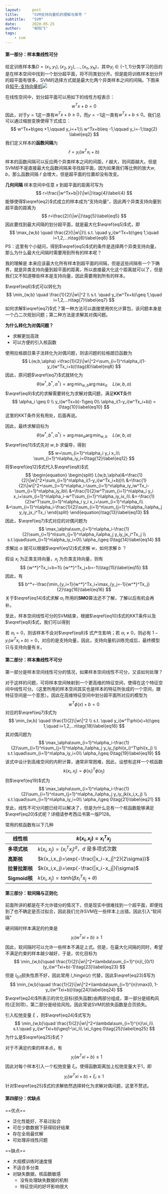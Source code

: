 ```yaml
---
layout:     post
title:      "SVM支持向量机的理解与推导 "
subtitle:   "SVM"
date:       2020-05-25
author:     "柳阳飞"
tags:
    - svm
---
```


#### 第一部分：样本集线性可分

给定训练样本集$D={(x_1,y_1),(x_2,y_2),...,(x_n,y_N)}$，其中$y_i\in{(-1, 1)}$分类学习的目的是在样本空间中找到一个划分超平面，将不同类划分开。但是能将训练样本划分开的超平面有很多，SVM的选择方式就是最大化两个异类样本之间的间隔。下图来自[知乎-支持向量机](https://zhuanlan.zhihu.com/p/31886934)![](/img/20200520/svm.png)

在线性空间中，划分超平面可以用如下的线性方程表示：
$$
w^Tx+b=0 \tag{1} \label{eq1}
$$
因此，对于$y=1$这一类有$w^Tx+b\geq 0$，而$y=-1$这一类有$w^Tx+b\leq 0$。我们总可以通过缩放变换使得下式成立：
$$
w^Tx+b\geq +1,\qquad y_i=+1;\\
w^Tx+b\leq -1,\qquad y_i=-1;\tag{2} \label{eq2}
$$
我们定义样本的**函数间隔**为
$$
\hat r = y_i(w^Tx_i+b)\tag{3}\label{eq3}
$$
样本的函数间隔可以反应两个异类样本之间的间距，$\hat r$ 越大，则间距越大。但是SVM却不是直接最大化函数间隔来寻找超平面，因为如果我们等比例的放大$w,b$，那么函数间隔 $\hat r$ 会增大，但是超平面的位置却没有改变。

**几何间隔** 样本空间中任意 $x$ 到超平面的距离可写为
$$
r=\frac{|w^Tx+b|}{\|w\|}\tag{4}\label{4}
$$
能够使得$\eqref{eq2}$式成立的样本成为“支持向量”，因此两个异类支持向量到超平面的距离为
$$
r=\frac{2}{\|w\|}\tag{5}\label{eq5}
$$
因此要找到最大间隔的划分超平面，就是最大化$\eqref{eq5}$式，即
$$
\max_{w,b} \quad \frac{2}{\|w\|}\\
s.t. \quad y_i(w^Tx+b)\geq 1,\quad i=1,2,...n\tag{6}\label{eq6}
$$
PS：这里有个小疑问，得到$\eqref{eq5}$式的条件是选择两个异类支持向量，那么为什么最大化间隔时需要用到所有的样本呢？

我的理解是 本来应该最大化所有样本到超平面的间隔，但是这些间隔有一个下确界，就是异类支持向量到超平面的距离，所以直接最大化这个距离就可以了，但是我们又不知道哪些样本是支持向量，因此需要用到所有的样本。

$\eqref{eq6}$式可以转化为
$$
\min_{w,b} \quad \frac{1}{2}\|w\|^2 \\
s.t. \quad y_i(w^Tx+b)\geq 1,\quad i=1,2,...n\tag{7}\label{eq7}
$$
如何求解$\eqref{eq7}$式？第一种方法可以直接使用优化计算包，该问题本身是一个凸二次规划问题；第二种方法是求解其对偶问题。

**为什么转化为对偶问题？**

- 求解更加高效
- 可以方便的引入核函数

使用拉格朗日乘子法转化为对偶问题，则该问题的拉格朗日函数为
$$
L(w,b,\alpha) =\frac{1}{2}\|w\|^2+\sum_{i=1}^n\alpha_i(1-y_i(w^Tx_i+b))\tag{8}\label{eq8}
$$
因此，原问题$\eqref{eq7}$式就转化为
$$
\theta(w^*,b^*,\alpha^*)=\arg\min_{w,b}\arg\max_\alpha \quad L(w,b,\alpha)\tag{9}\label{eq9}
$$
$\eqref{eq9}$式的求解需要转化为求解对偶问题，满足**KKT**条件
$$
\alpha_i \geq 0 \\
y_i(w^Tx+b)-1\geq 0\\
\alpha_i(1-y_i(w^Tx_i+b)) = 0\tag{10}\label{eq10}
$$
这里的KKT条件另有用处，后面再说。

因此，最终求解目标为
$$
\theta(w^*,b^*,\alpha^*)=\arg\max_\alpha\arg\min_{w,b} \quad L(w,b,\alpha)\tag{11}\label{eq11}
$$
$\eqref{eq11}$式先对 $w,b$ 求偏导，得到
$$
w=\sum_{i=1}^n\alpha_i y_i x_i\\
\sum_{i=1}^n\alpha_iy_i=0\tag{12}\label{eq12}
$$
将$\eqref{eq12}$式代入$\eqref{eq8}$式
$$
\begin{equation}
\begin{split}
L(w,b,\alpha)&=\frac{1}{2}\|w\|^2+\sum_{i=1}^n\alpha_i(1-y_i(w^Tx_i+b))\\
&=\frac{1}{2}\|w\|^2+\sum_{i=1}^n\alpha_i-\sum_{i=1}^n\alpha_iy_iw^Tx_i-\sum_{i=1}^n\alpha_iy_ib\\
&=\frac{1}{2}w^T\sum_{i=1}^n\alpha_i y_i x_i+\sum_{i=1}^n\alpha_i-w^T\sum_{i=1}^n\alpha_iy_ix_i\\
&=-\frac{1}{2}w^T\sum_{i=1}^n\alpha_i y_i x_i+\sum_{i=1}^n\alpha_i\\
&=\sum_{i=1}^n\alpha_i-\frac{1}{2}\sum_{i=1}^n\sum_{j=1}^n\alpha_i\alpha_j y_iy_jx_i^Tx_i
\end{split}
\end{equation}\tag{13}\label{eq13}
$$
因此，$\eqref{eq7}$式对应的对偶问题为
$$
\max_\alpha\sum_{i=1}^n\alpha_i-\frac{1}{2}\sum_{i=1}^n\sum_{j=1}^n\alpha_i\alpha_j y_iy_jx_i^Tx_j \\
s.t.\quad\sum_{i=1}^n\alpha_iy_i=0\\
\alpha_i\geq 0\tag{14}\label{eq14}
$$
求解出 $\alpha$ 就可以根据$\eqref{eq12}$式求解 $w$，如何求解 $b$ ？

假设 $x_i$ 为正类支持向量，$x_j$ 为负类支持向量，则有
$$
{w^*}^Tx_i+b=1\\
{w^*}^Tx_j+b=-1\\\tag{15}\label{eq15}
$$
因此，有
$$
b^*=-\frac{\min_{y_i=1}{w^*}^Tx_i+\max_{y_j=-1}{w^*}^Tx_j}{2}\tag{16}\label{eq16}
$$
关于$\eqref{eq14}$式求解 $\alpha_i$ 所用的**SMO**算法还不了解，了解以后有机会再补。

至此，样本空间线性可分的SVM结束，根据$\eqref{eq10}$式的KKT条件以及$\eqref{eq8}$式，我们可以得到

若 $\alpha_i =0$，则该样本不会对$\eqref{eq8}$ 式产生影响；若 $\alpha_i\neq0$，则必有 $1-y_i(w^Tx_i+b)=0$，对应的是支持向量，因此，支持向量机训练完成后，最终模型只与支持向量有关。

#### 第二部分：样本集线性不可分

第一部分是样本空间线性可分的情况，如果样本空间线性不可分，又该如何处理？

对于这样的问题，可将样本空间映射到一个更高维的特征空间，使得在这个特征空间中线性可分。（这里所用的样本空间其实也是样本的特征所张成的一个空间，跟特征空间是一个意思）。因此在高维特征空间中划分超平面所对应的模型为
$$
w^T\phi(x)+b=0\tag{17}\label{eq17}
$$
对应的$\eqref{eq7}$式为
$$
\min_{w,b} \quad \frac{1}{2}\|w\|^2 \\
s.t. \quad y_i(w^T\phi(x)+b)\geq 1,\quad i=1,2,...n\tag{18}\label{eq18}
$$
其对偶问题为
$$
\max_\alpha\sum_{i=1}^n\alpha_i-\frac{1}{2}\sum_{i=1}^n\sum_{j=1}^n\alpha_i\alpha_j y_iy_j\phi(x_i)^T\phi(x_j) \\
s.t.\quad\sum_{i=1}^n\alpha_iy_i=0\\
\alpha_i\geq 0\tag{19}\label{eq19}
$$
该式中设计到高维空间的内积计算，通常非常困难，因此，设想有这样一个核函数
$$
k(x_i,x_j)=\phi(x_i)^T\phi(x_j)\tag{20}\label{eq20}
$$
则$\eqref{eq19}$式为
$$
\max_\alpha\sum_{i=1}^n\alpha_i-\frac{1}{2}\sum_{i=1}^n\sum_{j=1}^n\alpha_i\alpha_j y_iy_jk(x_i,x_j) \\
s.t.\quad\sum_{i=1}^n\alpha_iy_i=0\\
\alpha_i\geq 0\tag{21}\label{eq21}
$$
至此，线性不可分问题已经可以解决了，但是为什么总有一个核函数能够满足$\eqref{eq20}$式呢？详细请参考西瓜书第一版P128。

常用的核函数有以下几种

| 线性核         | $k(x_i,x_j)=x_i^Tx_j$                             |
| -------------- | ------------------------------------------------- |
| **多项式核**   | $k(x_i,x_j)=(x_i^Tx_j)^d$，$d$ 是多项式次数       |
| **高斯核**     | $k(x_i,x_j)=\exp(-\frac{\|x_i-x_j\|^2}{2\sigma})$ |
| **拉普拉斯核** | $k(x_i,x_j)=\exp(-\frac{\|x_i-x_j\|}{\sigma}$     |
| **Sigmoid核**  | $k(x_i,x_j)=tanh(\beta x_i^Tx_j+\theta)$          |

#### 第三部分：软间隔与正则化

前面所讲的都是在不允许错分的情况下，但是现实中很难找到一个超平面，即便找到了也不确定是否过拟合，因此我们允许SVM在一些样本上出错。因此引入“软间隔”

硬间隔时样本满足的约束是
$$
\quad y_i(w^Txi+b)\geq 1\tag{22}\label{eq22}
$$
因此，软间隔时可以允许一些样本不满足上式。但是，在最大化间隔的同时，希望不满足约束的样本越少越好，于是，优化目标为
$$
\min_{w,b}\quad \frac{1}{2}\|w\|^2+\lambda\sum_{i=1}^{n}l_{0/1}(y_i(w^Txi+b)-1)\tag{23}\label{eq23}
$$
但是 $l_{0/1}$损失性质不好，因此常用 $l\_{hinge}(z)$ 代替，因此$\eqref{eq23}$写为
$$
\min_{w,b}\quad \frac{1}{2}\|w\|^2+\lambda\sum_{i=1}^{n}\max(0, 1-y_i(w^Txi+b))\tag{24}\label{eq24}
$$
$\eqref{eq24}$所表示的优化目标(损失函数)由两部分组成，第一部分是结构风险(正则项)，第二部分是经验风险。因此常说SVM的损失函数是合页损失。

引入松弛变量 $\xi$ ，则$\eqref{eq24}$式写为
$$
\min_{w,b}\quad \frac{1}{2}\|w\|^2+\lambda\sum_{i=1}^{n}\xi_i\\
s.t.\quad y_i(w^Txi+b)\geq1-\xi_i\\
\xi_i\geq 0\tag{25}\label{eq25}
$$
为什么是$\eqref{eq25}$式？

对于不满足约束的样本点，有
$$
\quad y_i(w^Txi+b)\leq 1\tag{26}\label{eq26}
$$
因此对每个样本引入一个松弛变量 $\xi_i$，使得函数距离加上松弛变量大于1，即
$$
y_i(w^Txi+b)+\xi_i \geq 1\tag{27}\label{eq27}
$$
针对$\eqref{eq25}$式的求解依然选择转化为求解对偶问题，这里不赘述。

#### 第四部分：优缺点

==优点==

- 泛化性能好，不易过拟合
- 可在少数数据下获得较好结果
- 存在全局最优解
- 可处理非线性问题

==缺点==

- 大规模训练时速度慢
- 不适合多分类
- 对缺失数据，核函数敏感
  - 没有处理缺失数据的机制
  - 特征空间的好坏影响很大
